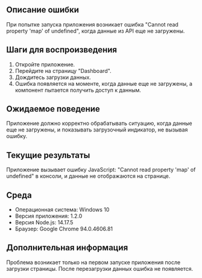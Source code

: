 ## Описание ошибки
При попытке запуска приложения возникает ошибка "Cannot read property 'map' of undefined", когда данные из API еще не загружены.

## Шаги для воспроизведения
1. Откройте приложение.
2. Перейдите на страницу "Dashboard".
3. Дождитесь загрузки данных.
4. Ошибка появляется на моменте, когда данные еще не загружены, а компонент пытается получить доступ к данным.

## Ожидаемое поведение
Приложение должно корректно обрабатывать ситуацию, когда данные еще не загружены, и показывать загрузочный индикатор, не вызывая ошибку.

## Текущие результаты
Приложение вызывает ошибку JavaScript: "Cannot read property 'map' of undefined" в консоли, и данные не отображаются на странице.

## Среда
- Операционная система: Windows 10
- Версия приложения: 1.2.0
- Версия Node.js: 14.17.5
- Браузер: Google Chrome 94.0.4606.81

## Дополнительная информация
Проблема возникает только на первом запуске приложения после загрузки страницы. После перезагрузки данных ошибка не появляется.
